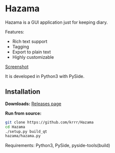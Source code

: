 Hazama
======
Hazama is a GUI application just for keeping diary.

Features:
 - Rich text support
 - Tagging
 - Export to plain text
 - Highly customizable

[Screenshot](https://github.com/krrr/Hazama/raw/master/res/other_intro.png)

It is developed in Python3 with PySide.

Installation
----
**Downloads:** [Releases page](https://github.com/krrr/Hazama/releases)

**Run from source:**
```sh
git clone https://github.com/krrr/Hazama
cd Hazama
./setup.py build_qt
hazama/hazama.py
```
Requirements: Python3, PySide, pyside-tools(build)
